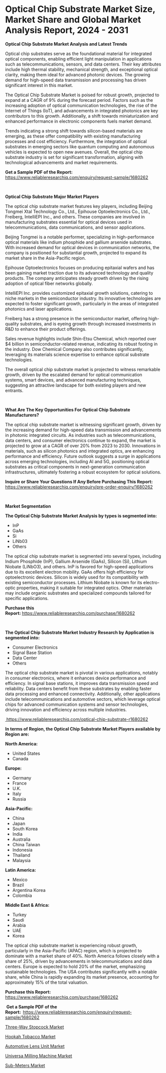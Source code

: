<p><h1>Optical Chip Substrate Market Size, Market Share and Global Market Analysis Report, 2024 - 2031</h1></p><p><strong>Optical Chip Substrate Market Analysis and Latest Trends</strong></p>
<p><p>Optical chip substrates serve as the foundational material for integrated optical components, enabling efficient light manipulation in applications such as telecommunications, sensors, and data centers. Their key attributes include high thermal stability, mechanical strength, and exceptional optical clarity, making them ideal for advanced photonic devices. The growing demand for high-speed data transmission and processing has driven significant interest in this market.</p><p>The Optical Chip Substrate Market is poised for robust growth, projected to expand at a CAGR of 9% during the forecast period. Factors such as the increasing adoption of optical communication technologies, the rise of the Internet of Things (IoT), and advancements in integrated photonics are key contributors to this growth. Additionally, a shift towards miniaturization and enhanced performance in electronic components fuels market demand. </p><p>Trends indicating a strong shift towards silicon-based materials are emerging, as these offer compatibility with existing manufacturing processes and cost efficiency. Furthermore, the integration of optical substrates in emerging sectors like quantum computing and autonomous vehicles is expected to open new avenues. Overall, the optical chip substrate industry is set for significant transformation, aligning with technological advancements and market requirements.</p></p>
<p><strong>Get a Sample PDF of the Report:&nbsp;</strong> <a href="https://www.reliableresearchiq.com/enquiry/request-sample/1680262?utm_campaign=1412&utm_medium=2&utm_source=Github&utm_content=ia&utm_term=14102024&utm_id=optical-chip-substrate">https://www.reliableresearchiq.com/enquiry/request-sample/1680262</a></p>
<p>&nbsp;</p>
<p><strong>Optical Chip Substrate Major Market Players</strong></p>
<p><p>The optical chip substrate market features key players, including Beijing Tongmei Xtal Technology Co., Ltd., Epihouse Optoelectronics Co., Ltd., Freiberg, IntelliEPI Inc., and others. These companies are involved in manufacturing substrates essential for optical devices used in telecommunications, data communications, and sensor applications.</p><p>Beijing Tongmei is a notable performer, specializing in high-performance optical materials like indium phosphide and gallium arsenide substrates. With increased demand for optical devices in communication networks, the company is positioned for substantial growth, projected to expand its market share in the Asia-Pacific region.</p><p>Epihouse Optoelectronics focuses on producing epitaxial wafers and has been gaining market traction due to its advanced technology and quality products. The company anticipates steady growth driven by the rising adoption of optical fiber networks globally.</p><p>IntelliEPI Inc. provides customized epitaxial growth solutions, catering to niche markets in the semiconductor industry. Its innovative technologies are expected to foster significant growth, particularly in the areas of integrated photonics and laser applications.</p><p>Freiberg has a strong presence in the semiconductor market, offering high-quality substrates, and is eyeing growth through increased investments in R&D to enhance their product offerings.</p><p>Sales revenue highlights include Shin-Etsu Chemical, which reported over $4 billion in semiconductor-related revenue, indicating its robust footing in the industry. Dow Chemical Company also contributes significantly, leveraging its materials science expertise to enhance optical substrate technologies.</p><p>The overall optical chip substrate market is projected to witness remarkable growth, driven by the escalated demand for optical communication systems, smart devices, and advanced manufacturing techniques, suggesting an attractive landscape for both existing players and new entrants.</p></p>
<p>&nbsp;</p>
<p><strong>What Are The Key Opportunities For Optical Chip Substrate Manufacturers?</strong></p>
<p><p>The optical chip substrate market is witnessing significant growth, driven by the increasing demand for high-speed data transmission and advancements in photonic integrated circuits. As industries such as telecommunications, data centers, and consumer electronics continue to expand, the market is projected to grow at a CAGR of over 20% from 2023 to 2030. Innovations in materials, such as silicon photonics and integrated optics, are enhancing performance and efficiency. Future outlook suggests a surge in applications across emerging technologies, including AI and 5G, positioning optical substrates as critical components in next-generation communication infrastructures, ultimately fostering a robust ecosystem for optical solutions.</p></p>
<p><strong>Inquire or Share Your Questions If Any Before Purchasing This Report:</strong> <a href="https://www.reliableresearchiq.com/enquiry/pre-order-enquiry/1680262?utm_campaign=1412&utm_medium=2&utm_source=Github&utm_content=ia&utm_term=14102024&utm_id=optical-chip-substrate">https://www.reliableresearchiq.com/enquiry/pre-order-enquiry/1680262</a></p>
<p>&nbsp;</p>
<p><strong>Market Segmentation</strong></p>
<p><strong>The Optical Chip Substrate Market Analysis by types is segmented into:</strong></p>
<p><ul><li>InP</li><li>GaAs</li><li>Si</li><li>LiNb03</li><li>Others</li></ul></p>
<p><p>The optical chip substrate market is segmented into several types, including Indium Phosphide (InP), Gallium Arsenide (GaAs), Silicon (Si), Lithium Niobate (LiNbO3), and others. InP is favored for high-speed applications due to its excellent electron mobility. GaAs offers high efficiency for optoelectronic devices. Silicon is widely used for its compatibility with existing semiconductor processes. Lithium Niobate is known for its electro-optic properties, making it suitable for integrated optics. Other materials may include organic substrates and specialized compounds tailored for specific applications.</p></p>
<p><strong>Purchase this Report:&nbsp;</strong><a href="https://www.reliableresearchiq.com/purchase/1680262?utm_campaign=1412&utm_medium=2&utm_source=Github&utm_content=ia&utm_term=14102024&utm_id=optical-chip-substrate">https://www.reliableresearchiq.com/purchase/1680262</a></p>
<p>&nbsp;</p>
<p><strong>The Optical Chip Substrate Market Industry Research by Application is segmented into:</strong></p>
<p><ul><li>Consumer Electronics</li><li>Signal Base Station</li><li>Data Center</li><li>Others</li></ul></p>
<p><p>The optical chip substrate market is pivotal in various applications, notably in consumer electronics, where it enhances device performance and efficiency. In signal base stations, it improves data transmission speed and reliability. Data centers benefit from these substrates by enabling faster data processing and enhanced connectivity. Additionally, other applications include telecommunications and automotive sectors, which leverage optical chips for advanced communication systems and sensor technologies, driving innovation and efficiency across multiple industries.</p></p>
<p><a href="https://www.reliableresearchiq.com/optical-chip-substrate-r1680262?utm_campaign=1412&utm_medium=2&utm_source=Github&utm_content=ia&utm_term=14102024&utm_id=optical-chip-substrate">&nbsp;https://www.reliableresearchiq.com/optical-chip-substrate-r1680262</a></p>
<p><strong>In terms of Region, the Optical Chip Substrate Market Players available by Region are:</strong></p>
<p>
    <p> <strong> North America: </strong>
        <ul>
            <li>United States</li>
            <li>Canada</li>
        </ul>
        </p> 
    <p> <strong> Europe: </strong>
        <ul>
            <li>Germany</li>
            <li>France</li>
            <li>U.K.</li>
            <li>Italy</li>
            <li>Russia</li>
        </ul>
        </p> 
    <p> <strong> Asia-Pacific: </strong>
        <ul>
            <li>China</li>
            <li>Japan</li>
            <li>South Korea</li>
            <li>India</li>
            <li>Australia</li>
            <li>China Taiwan</li>
            <li>Indonesia</li>
            <li>Thailand</li>
            <li>Malaysia</li>
        </ul>
        </p> 
    <p> <strong> Latin America: </strong>
        <ul>
            <li>Mexico</li>
            <li>Brazil</li>
            <li>Argentina Korea</li>
            <li>Colombia</li>
        </ul>
        </p> 
    <p> <strong> Middle East & Africa: </strong>
        <ul>
            <li>Turkey</li>
            <li>Saudi</li>
            <li>Arabia</li>
            <li>UAE</li>
            <li>Korea</li>
        </ul>
    </p>
    </p>
<p><p>The optical chip substrate market is experiencing robust growth, particularly in the Asia-Pacific (APAC) region, which is projected to dominate with a market share of 40%. North America follows closely with a share of 25%, driven by advancements in telecommunications and data centers. Europe is expected to hold 20% of the market, emphasizing sustainable technologies. The USA contributes significantly with a notable share, while China is rapidly expanding its market presence, accounting for approximately 15% of the total valuation.</p></p>
<p><strong>Purchase this Report: </strong><a href="https://www.reliableresearchiq.com/purchase/1680262?utm_campaign=1412&utm_medium=2&utm_source=Github&utm_content=ia&utm_term=14102024&utm_id=optical-chip-substrate">https://www.reliableresearchiq.com/purchase/1680262</a></p>
<p>&nbsp;<strong>Get a Sample PDF of the Report:&nbsp;&nbsp;</strong><a href="https://www.reliableresearchiq.com/enquiry/request-sample/1680262?utm_campaign=1412&utm_medium=2&utm_source=Github&utm_content=ia&utm_term=14102024&utm_id=optical-chip-substrate">https://www.reliableresearchiq.com/enquiry/request-sample/1680262</a></p>
<p><strong></strong></p>
<p><p><a href="https://www.linkedin.com/pulse/three-way-stopcock-market-evolution-regional-adaptations-innovation-xk39c?trk=public_post_embed_feed-article-content&utm_campaign=1412&utm_medium=2&utm_source=Github&utm_content=ia&utm_term=14102024&utm_id=optical-chip-substrate">Three-Way Stopcock Market</a></p><p><a href="https://www.linkedin.com/pulse/mapping-hookah-tobacco-market-trends-challenges-breakthroughs-d8cvc?trk=public_post_embed_feed-article-content&utm_campaign=1412&utm_medium=2&utm_source=Github&utm_content=ia&utm_term=14102024&utm_id=optical-chip-substrate">Hookah Tobacco Market</a></p><p><a href="https://github.com/delmasportse2/Market-Research-Report-List-1/blob/main/automotive-lens-unit-market.md?utm_campaign=1412&utm_medium=2&utm_source=Github&utm_content=ia&utm_term=14102024&utm_id=optical-chip-substrate">Automotive Lens Unit Market</a></p><p><a href="https://github.com/shantaev7par/Market-Research-Report-List-1/blob/main/universa-milling-machine-market.md?utm_campaign=1412&utm_medium=2&utm_source=Github&utm_content=ia&utm_term=14102024&utm_id=optical-chip-substrate">Universa Milling Machine Market</a></p><p><a href="https://www.linkedin.com/pulse/sub-meters-market-size-type-electric-submeterwater-submetergas-wv7cc?trk=public_post_embed_feed-article-content&utm_campaign=1412&utm_medium=2&utm_source=Github&utm_content=ia&utm_term=14102024&utm_id=optical-chip-substrate">Sub-Meters Market</a></p></p>